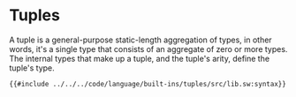# Tuples

A tuple is a general-purpose static-length aggregation of types, in other words, it's a single type that consists of an aggregate of zero or more types. The internal types that make up a tuple, and the tuple's arity, define the tuple's type.

```sway
{{#include ../../../code/language/built-ins/tuples/src/lib.sw:syntax}}
```
